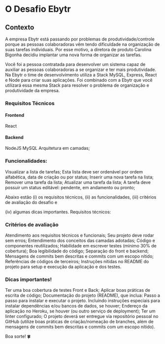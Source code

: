 # O Desafio Ebytr

## Contexto

A empresa Ebytr está passando por problemas de produtividade/controle porque as pessoas colaboradoras vêm tendo dificuldade na organização de suas tarefas individuais. Por esse motivo, a diretora de produto Carolina Bigonha decidiu implantar uma nova forma de organizar as tarefas.

Você foi a pessoa contratada para desenvolver um sistema capaz de auxiliar as pessoas colaboradoras a se organizar e ter mais produtividade. Na Ebytr o time de desenvolvimento utiliza a Stack MySQL, Express, React e Node para criar suas aplicações. Foi combinado com a Ebytr que você utilizará essa mesma Stack para resolver o problema de organização e produtividade da empresa.

### Requisitos Técnicos

#### Frontend
React

#### Backend

NodeJS
MySQL
Arquitetura em camadas;

### Funcionalidades:
Visualizar a lista de tarefas;
Esta lista deve ser ordenável por ordem alfabética, data de criação ou por status;
Inserir uma nova tarefa na lista;
Remover uma tarefa da lista;
Atualizar uma tarefa da lista;
A tarefa deve possuir um status editável: pendente, em andamento ou pronto;

Abaixo estão (i) os requisitos técnicos, 
(ii) as funcionalidades, 
(iii) critérios de avaliação do desafio e 

(iv) algumas dicas importantes.
Requisitos técnicos:


### Critérios de avaliação

Atendimento aos requisitos técnicos e funcionais;
Seu projeto deve rodar sem erros;
Entendimento dos conceitos das camadas adotadas;
Código e componentes reutilizados;
Habilidade em escrever testes (mínimo 30% de cobertura);
Boa legibilidade do código;
Separação do front e backend;
Mensagens de commits bem descritas e commits com um escopo nítido;
Referências de códigos de terceiros;
Instruções nítidas no README do projeto para setup e execução da aplicação e dos testes.

### Dicas importantes!
Ter uma boa cobertura de testes Front e Back;
Aplicar boas práticas de escrita de código;
Documentação do projeto (README), que inclua:
Passo a passo para instalar e executar o projeto. Incluindo instruções especiais para instalar dependências e/ou bancos de dados, se houver;
Endereço da aplicação no Heroku, se houver (ou outro serviço de deployment);
Ter um linter configurado;
O projeto deverá ser entregue via repositório pessoal no GitHub (utilize boas práticas de criação/nomeação de branches, além de mensagens de commits bem descritas e commits com um escopo nítido).

Boa sorte! :four_leaf_clover: